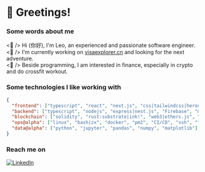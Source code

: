 # 👋 Greetings!

### Some words about me

<p>
    <👾 /> Hi (你好), I'm Leo, an experienced and passionate software engineer.
    <br>
    <🎯 /> I'm currently working on <a href="https://visaexplorer.cn">visaexplorer.cn</a> and looking for the next adventure.
    <br>
    <🍺 /> Beside programming, I am interested in finance, especially in crypto and do crossfit workout.
</p>

### Some technologies I like working with

```json
{
  "frontend": ["typescript", "react", "next.js", "css|tailwindcss|heroui", "storybook"],
  "backend": ["typescript", "nodejs", "express|nest.js", "Firebase", "mongodb|postgres|prisma|mysql", "golang"],
  "blockchain": ["solidity", "rust:substrate|ink!", "web3|ethers.js", "truffle|hardhat", "rust:solana|anchor"],
  "ops@alpha": ["linux", "bash|zx", "docker", "pm2", "CI/CD", "ssh", "tmux", "zsh", "git", "gcp"],
  "data@alpha": ["python", "jupyter", "pandas", "numpy", "matplotlib"]
}
```

### Reach me on

[<img alt="LinkedIn" src="https://img.shields.io/badge/linkedin-%25236364FF.svg?style=for-the-badge&logo=linkedin&logoColor=white&color=%230A66C2&link=https%3A%2F%2Fwww.linkedin.com%2Fin%2Fpaultcochrane%2F">](https://www.linkedin.com/in/leotaozeng/)


